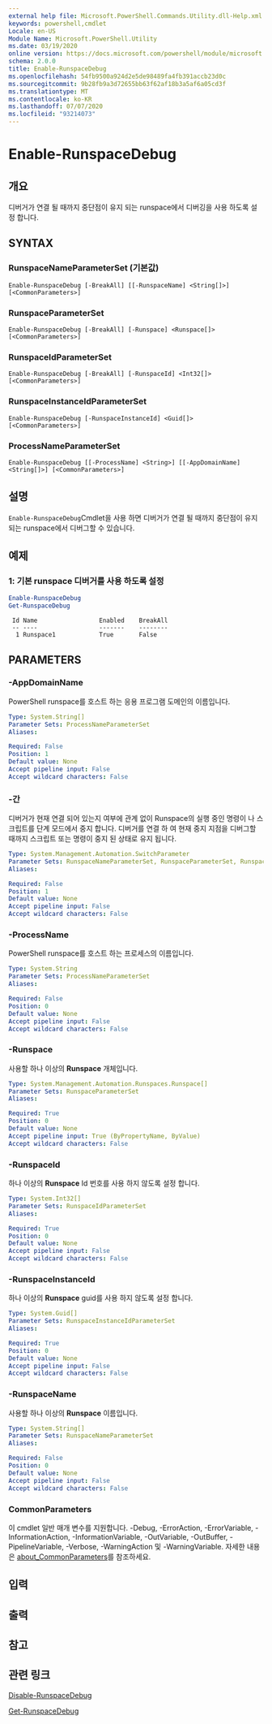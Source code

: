 ```yaml
---
external help file: Microsoft.PowerShell.Commands.Utility.dll-Help.xml
keywords: powershell,cmdlet
Locale: en-US
Module Name: Microsoft.PowerShell.Utility
ms.date: 03/19/2020
online version: https://docs.microsoft.com/powershell/module/microsoft.powershell.utility/enable-runspacedebug?view=powershell-5.1&WT.mc_id=ps-gethelp
schema: 2.0.0
title: Enable-RunspaceDebug
ms.openlocfilehash: 54fb9500a924d2e5de98489fa4fb391accb23d0c
ms.sourcegitcommit: 9b28fb9a3d72655bb63f62af18b3a5af6a05cd3f
ms.translationtype: MT
ms.contentlocale: ko-KR
ms.lasthandoff: 07/07/2020
ms.locfileid: "93214073"
---
```

# Enable-RunspaceDebug

## 개요
디버거가 연결 될 때까지 중단점이 유지 되는 runspace에서 디버깅을 사용 하도록 설정 합니다.

## SYNTAX

### RunspaceNameParameterSet (기본값)

```
Enable-RunspaceDebug [-BreakAll] [[-RunspaceName] <String[]>] [<CommonParameters>]
```

### RunspaceParameterSet

```
Enable-RunspaceDebug [-BreakAll] [-Runspace] <Runspace[]> [<CommonParameters>]
```

### RunspaceIdParameterSet

```
Enable-RunspaceDebug [-BreakAll] [-RunspaceId] <Int32[]> [<CommonParameters>]
```

### RunspaceInstanceIdParameterSet

```
Enable-RunspaceDebug [-RunspaceInstanceId] <Guid[]> [<CommonParameters>]
```

### ProcessNameParameterSet

```
Enable-RunspaceDebug [[-ProcessName] <String>] [[-AppDomainName] <String[]>] [<CommonParameters>]
```

## 설명

`Enable-RunspaceDebug`Cmdlet을 사용 하면 디버거가 연결 될 때까지 중단점이 유지 되는 runspace에서 디버그할 수 있습니다.

## 예제

### 1: 기본 runspace 디버거를 사용 하도록 설정

```powershell
Enable-RunspaceDebug
Get-RunspaceDebug
```

```Output
 Id Name                 Enabled    BreakAll
 -- ----                 -------    --------
  1 Runspace1            True       False
```

## PARAMETERS

### -AppDomainName

PowerShell runspace를 호스트 하는 응용 프로그램 도메인의 이름입니다.

```yaml
Type: System.String[]
Parameter Sets: ProcessNameParameterSet
Aliases:

Required: False
Position: 1
Default value: None
Accept pipeline input: False
Accept wildcard characters: False
```

### -간

디버거가 현재 연결 되어 있는지 여부에 관계 없이 Runspace의 실행 중인 명령이 나 스크립트를 단계 모드에서 중지 합니다. 디버거를 연결 하 여 현재 중지 지점을 디버그할 때까지 스크립트 또는 명령이 중지 된 상태로 유지 됩니다.

```yaml
Type: System.Management.Automation.SwitchParameter
Parameter Sets: RunspaceNameParameterSet, RunspaceParameterSet, RunspaceIdParameterSet
Aliases:

Required: False
Position: 1
Default value: None
Accept pipeline input: False
Accept wildcard characters: False
```

### -ProcessName

PowerShell runspace를 호스트 하는 프로세스의 이름입니다.

```yaml
Type: System.String
Parameter Sets: ProcessNameParameterSet
Aliases:

Required: False
Position: 0
Default value: None
Accept pipeline input: False
Accept wildcard characters: False
```

### -Runspace

사용할 하나 이상의 **Runspace** 개체입니다.

```yaml
Type: System.Management.Automation.Runspaces.Runspace[]
Parameter Sets: RunspaceParameterSet
Aliases:

Required: True
Position: 0
Default value: None
Accept pipeline input: True (ByPropertyName, ByValue)
Accept wildcard characters: False
```

### -RunspaceId

하나 이상의 **Runspace** Id 번호를 사용 하지 않도록 설정 합니다.

```yaml
Type: System.Int32[]
Parameter Sets: RunspaceIdParameterSet
Aliases:

Required: True
Position: 0
Default value: None
Accept pipeline input: False
Accept wildcard characters: False
```

### -RunspaceInstanceId

하나 이상의 **Runspace** guid를 사용 하지 않도록 설정 합니다.

```yaml
Type: System.Guid[]
Parameter Sets: RunspaceInstanceIdParameterSet
Aliases:

Required: True
Position: 0
Default value: None
Accept pipeline input: False
Accept wildcard characters: False
```

### -RunspaceName

사용할 하나 이상의 **Runspace** 이름입니다.

```yaml
Type: System.String[]
Parameter Sets: RunspaceNameParameterSet
Aliases:

Required: False
Position: 0
Default value: None
Accept pipeline input: False
Accept wildcard characters: False
```

### CommonParameters

이 cmdlet 일반 매개 변수를 지원합니다. -Debug, -ErrorAction, -ErrorVariable, -InformationAction, -InformationVariable, -OutVariable, -OutBuffer, -PipelineVariable, -Verbose, -WarningAction 및 -WarningVariable. 자세한 내용은 [about_CommonParameters](https://go.microsoft.com/fwlink/?LinkID=113216)를 참조하세요.

## 입력

## 출력

## 참고

## 관련 링크

[Disable-RunspaceDebug](Disable-RunspaceDebug.md)

[Get-RunspaceDebug](Get-RunspaceDebug.md)

